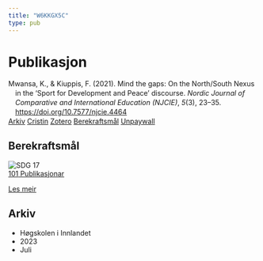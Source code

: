 ```yaml
---
title: "W6KKGX5C"
type: pub
---
```

<h1>Publikasjon</h1>
<article id="csl-bib-container-W6KKGX5C" class="csl-bib-container">
  <div class="csl-bib-body" style="line-height: 1.35; padding-left: 1em; text-indent:-1em;">
  <div class="csl-entry">Mwansa, K., &amp; Kiuppis, F. (2021). Mind the gaps: On the North/South Nexus in the &#x2018;Sport for Development and Peace&#x2019; discourse. <i>Nordic Journal of Comparative and International Education (NJCIE)</i>, <i>5</i>(3), 23&#x2013;35. <a href="https://doi.org/10.7577/njcie.4464">https://doi.org/10.7577/njcie.4464</a></div>
</div>
  <div class="csl-bib-buttons">
    <a href="#taxonomy-article-W6KKGX5C" class="csl-bib-button">Arkiv</a>
    <a href alt="Cristin URL" class="csl-bib-button">Cristin</a>
    <a href alt="Zotero URL" class="csl-bib-button">Zotero</a>
    <a href="#sdg-article-W6KKGX5C" class="csl-bib-button">Berekraftsmål</a>
    <a href="https://journals.oslomet.no/index.php/nordiccie/article/download/4464/4121" class="csl-bib-button">Unpaywall</a>
  </div>
  <div id="csl-bib-meta-container-W6KKGX5C"></div>
</article>
<div id="csl-bib-meta-W6KKGX5C" class="csl-bib-meta">
  <article id="sdg-article-W6KKGX5C" class="sdg-article">
    <h1>Berekraftsmål</h1>
    <div class="sdg-container"><div id="sdg17" class="sdg">
<img src="{{< params subfolder >}}images/sdg/sdg17_no.png" class="image" alt="SDG 17">
<div class="sdg-overlay">
<a href="{{< params subfolder >}}no/archive/?sdg=17#archive" class="sdg-publication-count"><span>101</span> Publikasjonar</a>
<p><a href="https://www.fn.no/om-fn/fns-baerekraftsmaal/samarbeid-for-aa-naa-maalene?lang=nno-NO" class="sdg-read-more">Les meir</a></p>
</div>
</div></div>
  </article>
  <article id="taxonomy-article-W6KKGX5C" class="taxonomy-article">
    <h1>Arkiv</h1>
    <ul>
      <li>Høgskolen i Innlandet</li>
      <li>2023</li>
      <li>Juli</li>
    </ul>
  </article>
</div>
